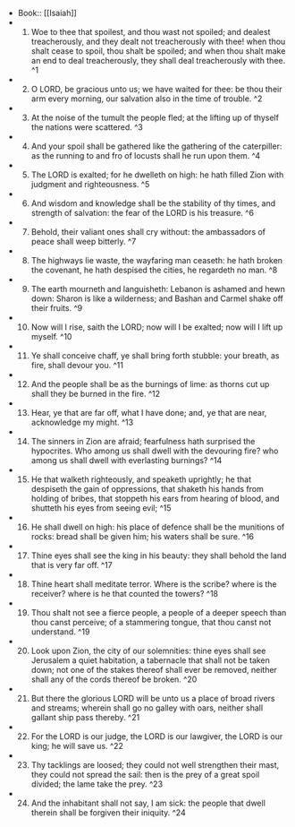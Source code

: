 - Book:: [[Isaiah]]
- 1. Woe to thee that spoilest, and thou wast not spoiled; and dealest treacherously, and they dealt not treacherously with thee! when thou shalt cease to spoil, thou shalt be spoiled; and when thou shalt make an end to deal treacherously, they shall deal treacherously with thee. ^1
- 2. O LORD, be gracious unto us; we have waited for thee: be thou their arm every morning, our salvation also in the time of trouble. ^2
- 3. At the noise of the tumult the people fled; at the lifting up of thyself the nations were scattered. ^3
- 4. And your spoil shall be gathered like the gathering of the caterpiller: as the running to and fro of locusts shall he run upon them. ^4
- 5. The LORD is exalted; for he dwelleth on high: he hath filled Zion with judgment and righteousness. ^5
- 6. And wisdom and knowledge shall be the stability of thy times, and strength of salvation: the fear of the LORD is his treasure. ^6
- 7. Behold, their valiant ones shall cry without: the ambassadors of peace shall weep bitterly. ^7
- 8. The highways lie waste, the wayfaring man ceaseth: he hath broken the covenant, he hath despised the cities, he regardeth no man. ^8
- 9. The earth mourneth and languisheth: Lebanon is ashamed and hewn down: Sharon is like a wilderness; and Bashan and Carmel shake off their fruits. ^9
- 10. Now will I rise, saith the LORD; now will I be exalted; now will I lift up myself. ^10
- 11. Ye shall conceive chaff, ye shall bring forth stubble: your breath, as fire, shall devour you. ^11
- 12. And the people shall be as the burnings of lime: as thorns cut up shall they be burned in the fire. ^12
- 13. Hear, ye that are far off, what I have done; and, ye that are near, acknowledge my might. ^13
- 14. The sinners in Zion are afraid; fearfulness hath surprised the hypocrites. Who among us shall dwell with the devouring fire? who among us shall dwell with everlasting burnings? ^14
- 15. He that walketh righteously, and speaketh uprightly; he that despiseth the gain of oppressions, that shaketh his hands from holding of bribes, that stoppeth his ears from hearing of blood, and shutteth his eyes from seeing evil; ^15
- 16. He shall dwell on high: his place of defence shall be the munitions of rocks: bread shall be given him; his waters shall be sure. ^16
- 17. Thine eyes shall see the king in his beauty: they shall behold the land that is very far off. ^17
- 18. Thine heart shall meditate terror. Where is the scribe? where is the receiver? where is he that counted the towers? ^18
- 19. Thou shalt not see a fierce people, a people of a deeper speech than thou canst perceive; of a stammering tongue, that thou canst not understand. ^19
- 20. Look upon Zion, the city of our solemnities: thine eyes shall see Jerusalem a quiet habitation, a tabernacle that shall not be taken down; not one of the stakes thereof shall ever be removed, neither shall any of the cords thereof be broken. ^20
- 21. But there the glorious LORD will be unto us a place of broad rivers and streams; wherein shall go no galley with oars, neither shall gallant ship pass thereby. ^21
- 22. For the LORD is our judge, the LORD is our lawgiver, the LORD is our king; he will save us. ^22
- 23. Thy tacklings are loosed; they could not well strengthen their mast, they could not spread the sail: then is the prey of a great spoil divided; the lame take the prey. ^23
- 24. And the inhabitant shall not say, I am sick: the people that dwell therein shall be forgiven their iniquity. ^24

